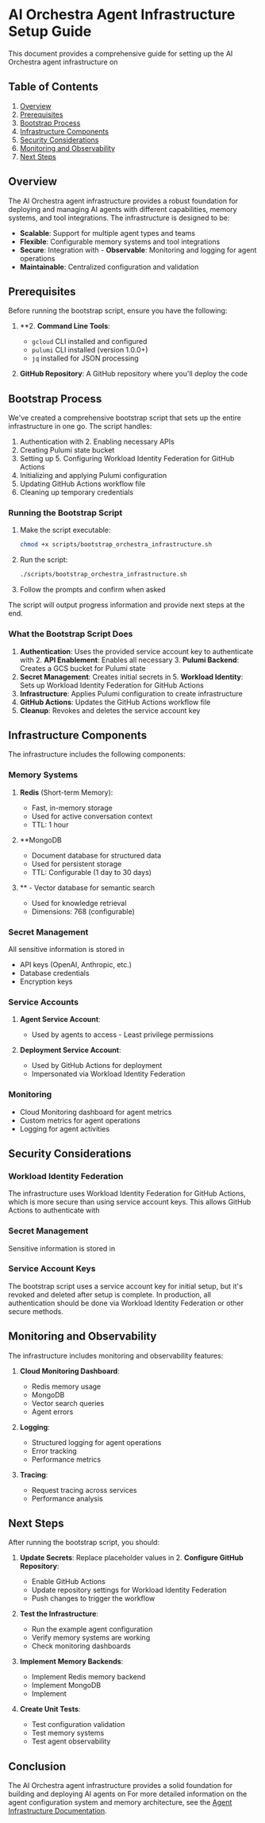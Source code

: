 # AI Orchestra Agent Infrastructure Setup Guide

This document provides a comprehensive guide for setting up the AI Orchestra agent infrastructure on
## Table of Contents

1. [Overview](#overview)
2. [Prerequisites](#prerequisites)
3. [Bootstrap Process](#bootstrap-process)
4. [Infrastructure Components](#infrastructure-components)
5. [Security Considerations](#security-considerations)
6. [Monitoring and Observability](#monitoring-and-observability)
7. [Next Steps](#next-steps)

## Overview

The AI Orchestra agent infrastructure provides a robust foundation for deploying and managing AI agents with different capabilities, memory systems, and tool integrations. The infrastructure is designed to be:

- **Scalable**: Support for multiple agent types and teams
- **Flexible**: Configurable memory systems and tool integrations
- **Secure**: Integration with - **Observable**: Monitoring and logging for agent operations
- **Maintainable**: Centralized configuration and validation

## Prerequisites

Before running the bootstrap script, ensure you have the following:

1. **2. **Command Line Tools**:

   - `gcloud` CLI installed and configured
   - `pulumi` CLI installed (version 1.0.0+)
   - `jq` installed for JSON processing

3. **GitHub Repository**: A GitHub repository where you'll deploy the code

## Bootstrap Process

We've created a comprehensive bootstrap script that sets up the entire infrastructure in one go. The script handles:

1. Authentication with 2. Enabling necessary APIs
3. Creating Pulumi state bucket
4. Setting up 5. Configuring Workload Identity Federation for GitHub Actions
6. Initializing and applying Pulumi configuration
7. Updating GitHub Actions workflow file
8. Cleaning up temporary credentials

### Running the Bootstrap Script

1. Make the script executable:

   ```bash
   chmod +x scripts/bootstrap_orchestra_infrastructure.sh
   ```

2. Run the script:

   ```bash
   ./scripts/bootstrap_orchestra_infrastructure.sh
   ```

3. Follow the prompts and confirm when asked

The script will output progress information and provide next steps at the end.

### What the Bootstrap Script Does

1. **Authentication**: Uses the provided service account key to authenticate with 2. **API Enablement**: Enables all necessary 3. **Pulumi Backend**: Creates a GCS bucket for Pulumi state
4. **Secret Management**: Creates initial secrets in 5. **Workload Identity**: Sets up Workload Identity Federation for GitHub Actions
6. **Infrastructure**: Applies Pulumi configuration to create infrastructure
7. **GitHub Actions**: Updates the GitHub Actions workflow file
8. **Cleanup**: Revokes and deletes the service account key

## Infrastructure Components

The infrastructure includes the following components:

### Memory Systems

1. **Redis** (Short-term Memory):

   - Fast, in-memory storage
   - Used for active conversation context
   - TTL: 1 hour

2. **MongoDB

   - Document database for structured data
   - Used for persistent storage
   - TTL: Configurable (1 day to 30 days)

3. **   - Vector database for semantic search
   - Used for knowledge retrieval
   - Dimensions: 768 (configurable)

### Secret Management

All sensitive information is stored in
- API keys (OpenAI, Anthropic, etc.)
- Database credentials
- Encryption keys

### Service Accounts

1. **Agent Service Account**:

   - Used by agents to access    - Least privilege permissions

2. **Deployment Service Account**:
   - Used by GitHub Actions for deployment
   - Impersonated via Workload Identity Federation

### Monitoring

- Cloud Monitoring dashboard for agent metrics
- Custom metrics for agent operations
- Logging for agent activities

## Security Considerations

### Workload Identity Federation

The infrastructure uses Workload Identity Federation for GitHub Actions, which is more secure than using service account keys. This allows GitHub Actions to authenticate with
### Secret Management

Sensitive information is stored in
### Service Account Keys

The bootstrap script uses a service account key for initial setup, but it's revoked and deleted after setup is complete. In production, all authentication should be done via Workload Identity Federation or other secure methods.

## Monitoring and Observability

The infrastructure includes monitoring and observability features:

1. **Cloud Monitoring Dashboard**:

   - Redis memory usage
   - MongoDB
   - Vector search queries
   - Agent errors

2. **Logging**:

   - Structured logging for agent operations
   - Error tracking
   - Performance metrics

3. **Tracing**:
   - Request tracing across services
   - Performance analysis

## Next Steps

After running the bootstrap script, you should:

1. **Update Secrets**: Replace placeholder values in 2. **Configure GitHub Repository**:

   - Enable GitHub Actions
   - Update repository settings for Workload Identity Federation
   - Push changes to trigger the workflow

3. **Test the Infrastructure**:

   - Run the example agent configuration
   - Verify memory systems are working
   - Check monitoring dashboards

4. **Implement Memory Backends**:

   - Implement Redis memory backend
   - Implement MongoDB
   - Implement
5. **Create Unit Tests**:
   - Test configuration validation
   - Test memory systems
   - Test agent observability

## Conclusion

The AI Orchestra agent infrastructure provides a solid foundation for building and deploying AI agents on
For more detailed information on the agent configuration system and memory architecture, see the [Agent Infrastructure Documentation](agent_infrastructure.md).
